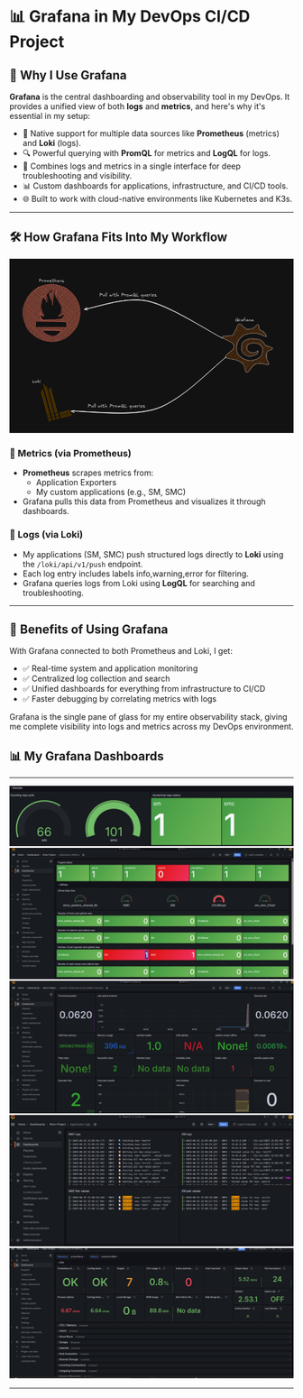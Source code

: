 # 📊 Grafana in My DevOps CI/CD Project

## 📌 Why I Use Grafana

**Grafana** is the central dashboarding and observability tool in my DevOps. It provides a unified view of both **logs** and **metrics**, and here's why it's essential in my setup:

- 🧩 Native support for multiple data sources like **Prometheus** (metrics) and **Loki** (logs).
- 🔍 Powerful querying with **PromQL** for metrics and **LogQL** for logs.
- 🧠 Combines logs and metrics in a single interface for deep troubleshooting and visibility.
- 📊 Custom dashboards for applications, infrastructure, and CI/CD tools.
- 🌐 Built to work with cloud-native environments like Kubernetes and K3s.

---

## 🛠️ How Grafana Fits Into My Workflow

![Grafana Architecture Diagram](/images/grafana.png)

### 🔸 Metrics (via Prometheus)

- **Prometheus** scrapes metrics from:
  - Application Exporters
  - My custom applications (e.g., SM, SMC)
- Grafana pulls this data from Prometheus and visualizes it through dashboards.

### 🔹 Logs (via Loki)

- My applications (SM, SMC) push structured logs directly to **Loki** using the `/loki/api/v1/push` endpoint.
- Each log entry includes labels info,warning,error for filtering.
- Grafana queries logs from Loki using **LogQL** for searching and troubleshooting.

---

## 🧠 Benefits of Using Grafana

With Grafana connected to both Prometheus and Loki, I get:

- ✅ Real-time system and application monitoring
- ✅ Centralized log collection and search
- ✅ Unified dashboards for everything from infrastructure to CI/CD
- ✅ Faster debugging by correlating metrics with logs

Grafana is the single pane of glass for my entire observability stack, giving me complete visibility into logs and metrics across my DevOps environment.

## 📊 My Grafana Dashboards
---

![Grafana docker dashboard Diagram](images/grafana_docker.png)
![Grafana github dashboard Diagram](images/grafana_github.png)
![Grafana jenkins dashboard Diagram](images/grafana_jenkins.png)
![Grafana logs dashboard Diagram](images/grafana_logs.png)
![Grafana promtheus dashboard Diagram](images/grafana_prometheus.png)

---